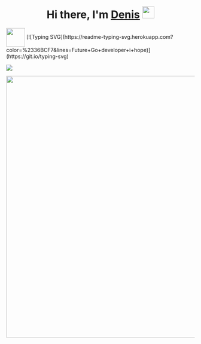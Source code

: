 


  


<h1 align="center">Hi there, I'm <a href="https://vk.com/sined_axmed" target="_blank">Denis</a> 
<img src="https://github.com/blackcater/blackcater/raw/main/images/Hi.gif" height="32"/></h1>
<img align="center" src="https://i.gifer.com/origin/4c/4c7dc3d8a6dd24c8169b85d7e0fff5fd_w200.gif" height="50"/> [![Typing SVG](https://readme-typing-svg.herokuapp.com?color=%2336BCF7&lines=Future+Go+developer+i+hope)](https://git.io/typing-svg) 

![](https://github-profile-summary-cards.vercel.app/api/cards/repos-per-language?username=gh0st3e&theme=solarized_dark) 





<img src="https://i.gifer.com/origin/e2/e2aec645e3f805bfeef5468bc9bf3a34.gif" height="700"/>


